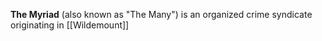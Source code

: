 **The Myriad** (also known as "The Many") is an organized crime syndicate originating in [[Wildemount]]